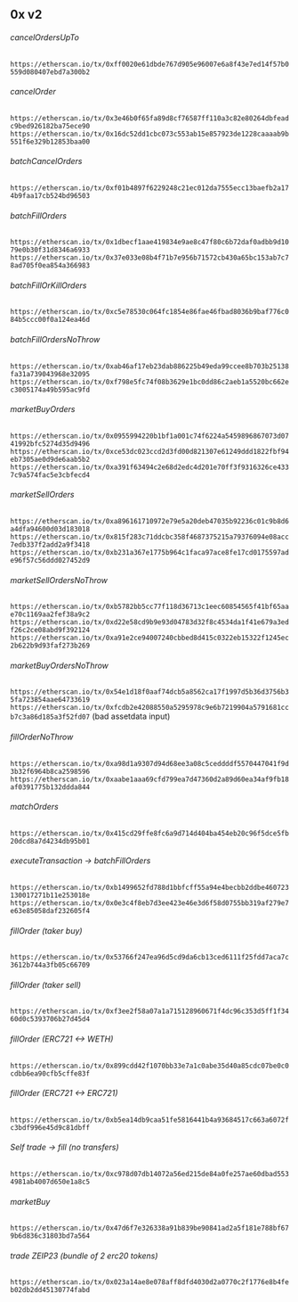 ## 0x v2

###### cancelOrdersUpTo
`https://etherscan.io/tx/0xff0020e61dbde767d905e96007e6a8f43e7ed14f57b0559d080407ebd7a300b2`

###### cancelOrder
`https://etherscan.io/tx/0x3e46b0f65fa89d8cf76587ff110a3c82e80264dbfeadc9bed926182ba75ece90`
`https://etherscan.io/tx/0x16dc52dd1cbc073c553ab15e857923de1228caaaab9b551f6e329b12853baa00`

###### batchCancelOrders
`https://etherscan.io/tx/0xf01b4897f6229248c21ec012da7555ecc13baefb2a174b9faa17cb524bd96503`

###### batchFillOrders
`https://etherscan.io/tx/0x1dbecf1aae419834e9ae8c47f80c6b72daf0adbb9d1079e0b30f31d8346a6933`
`https://etherscan.io/tx/0x37e033e08b4f71b7e956b71572cb430a65bc153ab7c78ad705f0ea854a366983`

###### batchFillOrKillOrders
`https://etherscan.io/tx/0xc5e78530c064fc1854e86fae46fbad8036b9baf776c084b5ccc00f0a124ea46d`

###### batchFillOrdersNoThrow
`https://etherscan.io/tx/0xab46af17eb23dab886225b49eda99ccee8b703b25138fa31a739043968e32095`
`https://etherscan.io/tx/0xf798e5fc74f08b3629e1bc0dd86c2aeb1a5520bc662ec3005174a49b595ac9fd`

###### marketBuyOrders
`https://etherscan.io/tx/0x0955994220b1bf1a001c74f6224a5459896867073d0741992bfc5274d35d9496`
`https://etherscan.io/tx/0xce53dc023ccd2d3fd00d821307e61249ddd1822fbf94eb7305ae0d9de6aab5b2`
`https://etherscan.io/tx/0xa391f63494c2e68d2edc4d201e70ff3f9316326ce4337c9a574fac5e3cbfecd4`

###### marketSellOrders
`https://etherscan.io/tx/0xa896161710972e79e5a20deb47035b92236c01c9b8d6a4dfa94600d03d183018`
`https://etherscan.io/tx/0x815f283c71ddcbc358f4687375215a79376094e08acc7edb337f2add2a9f3418`
`https://etherscan.io/tx/0xb231a367e1775b964c1faca97ace8fe17cd0175597ade96f57c56ddd027452d9`

###### marketSellOrdersNoThrow
`https://etherscan.io/tx/0xb5782bb5cc77f118d36713c1eec60854565f41bf65aae70c1169aa2fef38a9c2`  
`https://etherscan.io/tx/0xd22e58cd9b9e93d04783d32f8c4534da1f41e679a3edf26c2ce08abd9f392124`
`https://etherscan.io/tx/0xa91e2ce94007240cbbed8d415c0322eb15322f1245ec2b622b9d93faf273b269`

###### marketBuyOrdersNoThrow
`https://etherscan.io/tx/0x54e1d18f0aaf74dcb5a8562ca17f1997d5b36d3756b35fa723854aae64733619`
`https://etherscan.io/tx/0xfcdb2e42088550a5295978c9e6b7219904a5791681ccb7c3a86d185a3f52fd07` (bad assetdata input)

###### fillOrderNoThrow
`https://etherscan.io/tx/0xa98d1a9307d94d68ee3a08c5ceddddf5570447041f9d3b32f6964b8ca2598596`
`https://etherscan.io/tx/0xaabe1aaa69cfd799ea7d47360d2a89d60ea34af9fb18af0391775b132ddda844`


###### matchOrders
`https://etherscan.io/tx/0x415cd29ffe8fc6a9d714d404ba454eb20c96f5dce5fb20dcd8a7d4234db95b01`

###### executeTransaction -> batchFillOrders
`https://etherscan.io/tx/0xb1499652fd788d1bbfcff55a94e4becbb2ddbe460723130017271b11e253018e`
`https://etherscan.io/tx/0x0e3c4f8eb7d3ee423e46e3d6f58d0755bb319af279e7e63e85058daf232605f4`

###### fillOrder (taker buy)
`https://etherscan.io/tx/0x53766f247ea96d5cd9da6cb13ced6111f25fdd7aca7c3612b744a3fb05c66709`
###### fillOrder (taker sell)
`https://etherscan.io/tx/0xf3ee2f58a07a1a715128960671f4dc96c353d5ff1f3460d0c5393706b27d45d4`

###### fillOrder (ERC721 <-> WETH)
`https://etherscan.io/tx/0x899cdd42f1070bb33e7a1c0abe35d40a85cdc07be0c0cdbb6ea90cfb5cffe83f`

###### fillOrder (ERC721 <-> ERC721)
`https://etherscan.io/tx/0xb5ea14db9caa51fe5816441b4a93684517c663a6072fc3bdf996e45d9c81dbff`


###### Self trade -> fill (no transfers)
`https://etherscan.io/tx/0xc978d07db14072a56ed215de84a0fe257ae60dbad5534981ab4007d650e1a8c5`

###### marketBuy
`https://etherscan.io/tx/0x47d6f7e326338a91b839be90841ad2a5f181e788bf679b6d836c31803bd7a564`


###### trade ZEIP23 (bundle of 2 erc20 tokens)
`https://etherscan.io/tx/0x023a14ae8e078aff8dfd4030d2a0770c2f1776e8b4feb02db2dd45130774fabd`